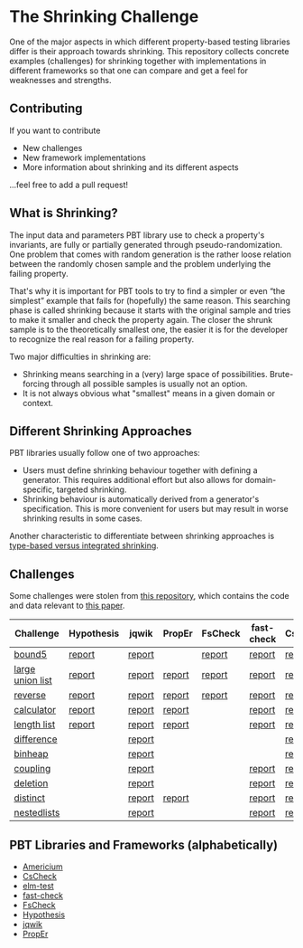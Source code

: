 # The Shrinking Challenge

One of the major aspects in which different property-based testing libraries differ
is their approach towards shrinking. This repository collects
concrete examples (challenges) for shrinking together with implementations
in different frameworks so that one can compare and get a feel for
weaknesses and strengths.

## Contributing

If you want to contribute

- New challenges
- New framework implementations
- More information about shrinking and its different aspects

...feel free to add a pull request!

## What is Shrinking?

The input data and parameters PBT library use to check a property's invariants,
are fully or partially generated through pseudo-randomization.
One problem that comes with random generation is the rather loose relation
between the randomly chosen sample and the problem underlying the failing property.

That's why it is important for PBT tools to try to find a simpler or even
“the simplest” example that fails for (hopefully) the same reason.
This searching phase is called shrinking because it starts with the original sample
and tries to make it smaller and check the property again. The closer the shrunk
sample is to the theoretically smallest one, the easier it is for the developer
to recognize the real reason for a failing property.

Two major difficulties in shrinking are:

- Shrinking means searching in a (very) large space of possibilities.
  Brute-forcing through all possible samples is usually not an option.
- It is not always obvious what "smallest" means in a given domain or context.

## Different Shrinking Approaches

PBT libraries usually follow one of two approaches:

- Users must define shrinking behaviour together with defining a generator.
  This requires additional effort but also allows for domain-specific, targeted shrinking.
- Shrinking behaviour is automatically derived from a generator's specification.
  This is more convenient for users but may result in worse shrinking results in some cases.

Another characteristic to differentiate between shrinking approaches is  
[type-based versus integrated shrinking](https://hypothesis.works/articles/integrated-shrinking/).

## Challenges

Some challenges were stolen from
[this repository](https://github.com/mc-imperial/hypothesis-ecoop-2020-artifact/tree/master/smartcheck-benchmarks),
which contains the code and data relevant to
[this paper](https://drmaciver.github.io/papers/reduction-via-generation-preview.pdf).

| Challenge                                           | Hypothesis                                                         | jqwik                                                      | PropEr                                                        | FsCheck                                                       | fast-check                                                      | CsCheck                                                      | Americium                                                 | elm-test                                                      |
| --------------------------------------------------- | ------------------------------------------------------------------ | ---------------------------------------------------------- | ------------------------------------------------------------- | ------------------------------------------------------------- | --------------------------------------------------------------- | ------------------------------------------------------------ |-----------------------------------------------------------| ------------------------------------------------------------- |
| [bound5](/challenges/bound5.md)                     | [report](/pbt-libraries/hypothesis/challenges/bound5.md)           | [report](/pbt-libraries/jqwik/reports/bound5.md)           |                                                               | [report](/pbt-libraries/fscheck/challenges/bound5.md)         | [report](/pbt-libraries/fast-check/reports/bound5.md)           | [report](/pbt-libraries/cscheck/reports/bound5.md)           |                                                           | [report](/pbt-libraries/elm-test/reports/bound5.md)           |
| [large union list](/challenges/large_union_list.md) | [report](/pbt-libraries/hypothesis/challenges/large_union_list.md) | [report](/pbt-libraries/jqwik/reports/large_union_list.md) | [report](pbt-libraries/proper/challenges/large_union_list.md) | [report](/pbt-libraries/fscheck/challenges/LargeUnionList.md) | [report](/pbt-libraries/fast-check/reports/large_union_list.md) | [report](/pbt-libraries/cscheck/reports/large_union_list.md) |                                                           | [report](/pbt-libraries/elm-test/reports/large_union_list.md) |
| [reverse](/challenges/reverse.md)                   | [report](/pbt-libraries/hypothesis/challenges/reverse.md)          | [report](/pbt-libraries/jqwik/reports/reverse.md)          | [report](pbt-libraries/proper/challenges/reverse.md)          | [report](/pbt-libraries/fscheck/challenges/Reverse.md)        | [report](/pbt-libraries/fast-check/reports/reverse.md)          | [report](/pbt-libraries/cscheck/reports/reverse.md)          |                                                           | [report](/pbt-libraries/elm-test/reports/reverse.md)          |
| [calculator](/challenges/calculator.md)             | [report](/pbt-libraries/hypothesis/challenges/calculator.md)       | [report](/pbt-libraries/jqwik/reports/calculator.md)       | [report](pbt-libraries/proper/challenges/calculator.md)       |                                                               | [report](/pbt-libraries/fast-check/reports/calculator.md)       | [report](/pbt-libraries/cscheck/reports/calculator.md)       |                                                           | [report](/pbt-libraries/elm-test/reports/calculator.md)       |
| [length list](/challenges/lengthlist.md)            | [report](/pbt-libraries/hypothesis/challenges/lengthlist.md)       | [report](/pbt-libraries/jqwik/reports/lengthlist.md)       | [report](pbt-libraries/proper/challenges/lengthlist.md)       |                                                               | [report](/pbt-libraries/fast-check/reports/lengthlist.md)       | [report](/pbt-libraries/cscheck/reports/lengthlist.md)       | [report](/pbt-libraries/americium/reports/lengthlist.md)  | [report](/pbt-libraries/elm-test/reports/lengthlist.md)       |
| [difference](/challenges/difference.md)             |                                                                    | [report](/pbt-libraries/jqwik/reports/difference.md)       |                                                               |                                                               |                                                                 | [report](/pbt-libraries/cscheck/reports/difference.md)       | [report](/pbt-libraries/americium/reports/difference.md)  | [report](/pbt-libraries/elm-test/reports/difference.md)       |
| [binheap](/challenges/binheap.md)                   |                                                                    | [report](/pbt-libraries/jqwik/reports/binheap.md)          |                                                               |                                                               |                                                                 | [report](/pbt-libraries/cscheck/reports/binheap.md)          | [report](/pbt-libraries/americium/reports/binheap.md)     | [report](/pbt-libraries/elm-test/reports/binheap.md)          |
| [coupling](/challenges/coupling.md)                 |                                                                    | [report](/pbt-libraries/jqwik/reports/coupling.md)         |                                                               |                                                               | [report](/pbt-libraries/fast-check/reports/coupling.md)         | [report](/pbt-libraries/cscheck/reports/coupling.md)         |                                                           | [report](/pbt-libraries/elm-test/reports/coupling.md)         |
| [deletion](/challenges/deletion.md)                 |                                                                    | [report](/pbt-libraries/jqwik/reports/deletion.md)         |                                                               |                                                               | [report](/pbt-libraries/fast-check/reports/deletion.md)         | [report](/pbt-libraries/cscheck/reports/deletion.md)         | [report](/pbt-libraries/americium/reports/deletion.md)    | [report](/pbt-libraries/elm-test/reports/deletion.md)         |
| [distinct](/challenges/distinct.md)                 |                                                                    | [report](/pbt-libraries/jqwik/reports/distinct.md)         | [report](pbt-libraries/proper/challenges/distinct.md)         |                                                               | [report](/pbt-libraries/fast-check/reports/distinct.md)         | [report](/pbt-libraries/cscheck/reports/distinct.md)         |                                                           | [report](/pbt-libraries/elm-test/reports/distinct.md)         |
| [nestedlists](/challenges/nestedlists.md)           |                                                                    | [report](/pbt-libraries/jqwik/reports/nestedlists.md)      |                                                               |                                                               | [report](/pbt-libraries/fast-check/reports/nestedlists.md)      | [report](/pbt-libraries/cscheck/reports/nestedlists.md)      | [report](/pbt-libraries/americium/reports/nestedlists.md) | [report](/pbt-libraries/elm-test/reports/nestedlists.md)      |

## PBT Libraries and Frameworks (alphabetically)

- [Americium](/pbt-libraries/americium/README.md)
- [CsCheck](/pbt-libraries/cscheck/README.md)
- [elm-test](/pbt-libraries/elm-test/README.md)
- [fast-check](/pbt-libraries/fast-check/README.md)
- [FsCheck](/pbt-libraries/fscheck/README.md)
- [Hypothesis](/pbt-libraries/hypothesis/README.md)
- [jqwik](/pbt-libraries/jqwik/README.md)
- [PropEr](/pbt-libraries/proper/README.md)
